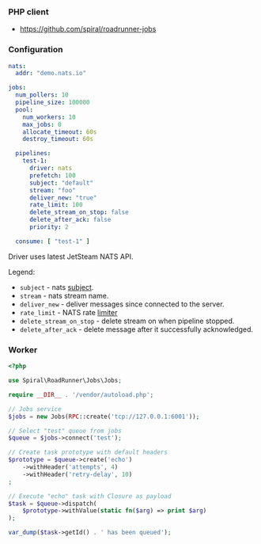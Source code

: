 ### PHP client
- https://github.com/spiral/roadrunner-jobs

### Configuration

```yaml
nats:
  addr: "demo.nats.io"

jobs:
  num_pollers: 10
  pipeline_size: 100000
  pool:
    num_workers: 10
    max_jobs: 0
    allocate_timeout: 60s
    destroy_timeout: 60s

  pipelines:
    test-1:
      driver: nats
      prefetch: 100
      subject: "default"
      stream: "foo"
      deliver_new: "true"
      rate_limit: 100
      delete_stream_on_stop: false
      delete_after_ack: false
      priority: 2

  consume: [ "test-1" ]
```

Driver uses latest JetSteam NATS API.

Legend:
- `subject` - nats [subject](https://docs.nats.io/nats-concepts/subjects).
- `stream` - nats stream name.
- `deliver_new` - deliver messages since connected to the server.
- `rate_limit` - NATS rate [limiter](https://docs.nats.io/jetstream/concepts/consumers#ratelimit)
- `delete_stream_on_stop` - delete stream on when pipeline stopped.
- `delete_after_ack` - delete message after it successfully acknowledged.

### Worker

```php
<?php

use Spiral\RoadRunner\Jobs\Jobs;

require __DIR__ . '/vendor/autoload.php';

// Jobs service
$jobs = new Jobs(RPC::create('tcp://127.0.0.1:6001'));

// Select "test" queue from jobs
$queue = $jobs->connect('test');

// Create task prototype with default headers
$prototype = $queue->create('echo')
    ->withHeader('attempts', 4)
    ->withHeader('retry-delay', 10)
;

// Execute "echo" task with Closure as payload
$task = $queue->dispatch(
    $prototype->withValue(static fn($arg) => print $arg)
);

var_dump($task->getId() . ' has been queued');

```

